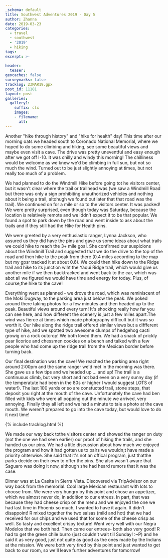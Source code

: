 ```yaml
---
_schema: default
title: Southwest Adventures 2019 - Day 5
author: Zhanna
date: 2019-03-23
categories: 
  - travel
  - southwest
  - '2019'
  - hiking
tags:
excerpt: >-
  
header:
  teaser:
geocaches: false
surveymarks: false
tracklog: 23MAR19.gpx
post_id: 11181
layout: post  
galleries:
  gallery1:
    suffix: clx
    images:
    - filename: 
      alt:                                       
---
```


Another "hike through history" and "hike for health" day! This time after our morning oats we headed south to Coronado National Memorial, where we hoped to do some climbing and hiking, see some beautiful views and maybe even visit a cave. The drive was pretty uneventful and easy enough after we got off I-10. It was chilly and windy this morning! The chilliness would be welcome as we knew we'd be climbing in full sun, but not so much the wind. Turned out to be just slightly annoying at times, but not really too much of a problem.

We had planned to do the Windmill Hike before going tot he visitors center, but it wasn't clear where the trail or trailhead was (we saw a Windmill Road but there was only a sign prohibiting unauthorized vehicles and nothing about it being a trail, altohugh we found out later that that road was the trail). We continued on for a mile or so to the visitors center. It was packed! We were pretty surprised, even though today was Saturday, because the location is relatively remote and we iddn't expect it to be that popular. We found a spot to park down by the road and went inside to ask about the trails and if they still had the Hike for Health pins.

We were greeted by a very enthusiastic ranger, Lynna Jackson, who assured us they did have the pins and gave us some ideas about what trails we could hike to reach the 3+ mile goal. She confirmed our suspicions about the Windmill Trail and suggested that we do the drive to the top of the road and then hike to the peak from there (0.4 miles according to the map but my gpsr tracked it at about 0.6). We could then hike down to the Ridge trail and hike to its junction wiht the Yaqui Ridge trail, which would give us another mile if we then backtracked and went back to the car, which was abot all we figured we would have time and energy for today. Plus, of course,the hike to the cave!

Everything went as planned - we drove the road, which was reminiscent of the Moki Dugway, to the parking area just below the peak. We poked around there taking photos for a few minutes and then headed up to the peak. Beautiful views around every turn! It's shocking really how far you can see here, and how different the scenery is just a few miles apart.The wind was fierce at times which made photography difficult but it was so worth it. Our hike along the ridge trail offered similar views but a diffferent type of hike, and we spotted two awesome clumps of hedgehog cacti growig on a rock outcrop! We both loved them. We had a snack of prickly pear licorice and chessmen cookies on a bench and talked with a few people who had come up the ridge trail from the Mexican border before turning back.

Our final destination was the cave! We reached the parking area right around 2:00pm and the same ranger we'd met in the morning was there. She gave us a few tips and we headed up ... and up! The trail is a continuous climb, but very short and not bad even on a very sunny day (if the temperatute had been in the 80s or higher I would suggest LOTS of water!). The last 100 yards or so are constucted trail, stone steps, that deposit you right at the mouth of the cave. Unfortunately the cave had ben filled with kids who were all popping out the minute we arrived, very annoying. Finally they all left and we had a minute to tale  a photo at the cave mouth. We weren't prepared to go into the cave today, but would love to do it next time!

{% include tracklog.html %}

We made our way back tothe visitors center and showed the ranger on duty (not the one we had seen earlier) our proof of hiking the trails, and she handed us our pins. We had a litle discussion about how much we enjoyed the program and how it had gotten us to palrs we wouldn;t have made a priority ohterwise. She said that it's not an offical program, just thatthe parks decide on their own to offer the pins. She also wasn't aware that Saguaro was doing it now, although she had heard rumors that it was the case. 

Dinner was at La Casita in Sierra Vista. Discovered via TripAdvisor on our way back from the memorial. Cool large Mexican restaurant with lots to choose from. We were very hungry by this point and chose an appetizer, which we almost never do, in addition to our entrees. In part, that was because they had cheese crisp on the menu and we enjoyed the one we had last time in Phoenix so much, I wanted to have it again. It didn't disappoint! R mixed together the two salsas (mild and hot) that we had received for our chips and we used that for some of the cheese crisp as well. So tasty and excellent crispy texture! Went very well with our Negra Modelos that we both had. Then came our entrees- both also very good! R had to get the green chile burro (just couldn't wait till Sunday! :~P) and he said it as very good, just not quite as good as the ones made by the Indians at the mission. We were both very tired by this point and just wanted to get back to our room, so we'll leave further adventures for tomorrow!